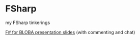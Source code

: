 FSharp
======

my FSharp tinkerings

[F# for BLOBA presentation slides](https://docs.google.com/presentation/d/1K9hqqvBKzJtD0ANeS4o4P_4cuSb6gKFkG-jQFRnPDI4/edit?usp=sharing) (with commenting and chat) 
